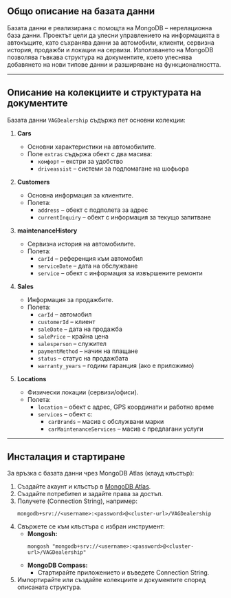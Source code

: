 ## Общо описание на базата данни

Базата данни е реализирана с помощта на MongoDB – нерелационна база данни. Проектът цели да улесни управлението на информацията в автокъщите, като съхранява данни за автомобили, клиенти, сервизна история, продажби и локации на сервизи. Използването на MongoDB позволява гъвкава структура на документите, което улеснява добавянето на нови типове данни и разширяване на функционалността.

---

## Описание на колекциите и структурата на документите

Базата данни `VAGDealership` съдържа пет основни колекции:

1. **Cars**
    - Основни характеристики на автомобилите.
    - Поле `extras` съдържа обект с два масива:
        - `комфорт` – екстри за удобство
        - `driveassist` – системи за подпомагане на шофьора

2. **Customers**
    - Основна информация за клиентите.
    - Полета:
        - `address` – обект с подполета за адрес
        - `currentInquiry` – обект с информация за текущо запитване

3. **maintenanceHistory**
    - Сервизна история на автомобилите.
    - Полета:
        - `carId` – референция към автомобил
        - `serviceDate` – дата на обслужване
        - `service` – обект с информация за извършените ремонти

4. **Sales**
    - Информация за продажбите.
    - Полета:
        - `carId` – автомобил
        - `customerId` – клиент
        - `saleDate` – дата на продажба
        - `salePrice` – крайна цена
        - `salesperson` – служител
        - `paymentMethod` – начин на плащане
        - `status` – статус на продажбата
        - `warranty_years` – години гаранция (ако е приложимо)

5. **Locations**
    - Физически локации (сервизи/офиси).
    - Полета:
        - `location` – обект с адрес, GPS координати и работно време
        - `services` – обект с:
            - `carBrands` – масив с обслужвани марки
            - `carMaintenanceServices` – масив с предлагани услуги

---

## Инсталация и стартиране

За връзка с базата данни чрез MongoDB Atlas (клауд клъстър):

1. Създайте акаунт и клъстър в [MongoDB Atlas](https://www.mongodb.com/cloud/atlas).
2. Създайте потребител и задайте права за достъп.
3. Получете (Connection String), например:
    ```
    mongodb+srv://<username>:<password>@<cluster-url>/VAGDealership
    ```
4. Свържете се към клъстъра с избран инструмент:
    - **Mongosh:**
        ```
        mongosh "mongodb+srv://<username>:<password>@<cluster-url>/VAGDealership"
        ```
    - **MongoDB Compass:**
        - Стартирайте приложението и въведете Connection String.
5. Импортирайте или създайте колекциите и документите според описаната структура.

